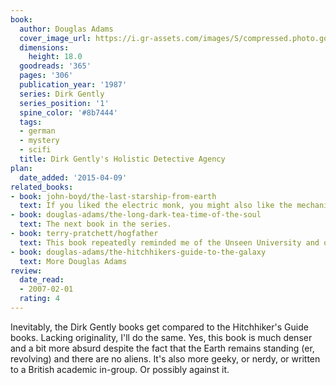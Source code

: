 ```yaml
---
book:
  author: Douglas Adams
  cover_image_url: https://i.gr-assets.com/images/S/compressed.photo.goodreads.com/books/1554401296l/365.jpg
  dimensions:
    height: 18.0
  goodreads: '365'
  pages: '306'
  publication_year: '1987'
  series: Dirk Gently
  series_position: '1'
  spine_color: '#8b7444'
  tags:
  - german
  - mystery
  - scifi
  title: Dirk Gently's Holistic Detective Agency
plan:
  date_added: '2015-04-09'
related_books:
- book: john-boyd/the-last-starship-from-earth
  text: If you liked the electric monk, you might also like the mechanical pope.
- book: douglas-adams/the-long-dark-tea-time-of-the-soul
  text: The next book in the series.
- book: terry-pratchett/hogfather
  text: This book repeatedly reminded me of the Unseen University and of Hex.
- book: douglas-adams/the-hitchhikers-guide-to-the-galaxy
  text: More Douglas Adams
review:
  date_read:
  - 2007-02-01
  rating: 4
---
```


Inevitably, the Dirk Gently books get compared to the Hitchhiker's Guide books. Lacking originality, I'll do the same.
Yes, this book is much denser and a bit more absurd despite the fact that the Earth remains standing (er, revolving) and
there are no aliens. It's also more geeky, or nerdy, or written to a British academic in-group. Or possibly against it.
